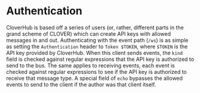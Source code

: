 # Authentication

CloverHub is based off a series of users (or, rather, different parts in the grand scheme of CLOVER) which can create API keys with allowed messages in and out. Authenticating with the event path (`/ws`) is as simple as setting the `Authentication` header to `Token $TOKEN`, where `$TOKEN` is the API key provided by CloverHub. When this client sends events, the `kind` field is checked against regular expressions that the API key is authorized to send to the bus. The same applies to receiving events, each event is checked against regular expressions to see if the API key is authorized to receive that message type. A special field of `echo` bypasses the allowed events to send to the client if the author was that client itself. 

